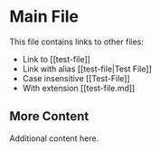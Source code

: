 # Main File

This file contains links to other files:

- Link to [[test-file]] 
- Link with alias [[test-file|Test File]]
- Case insensitive [[Test-File]]
- With extension [[test-file.md]]

## More Content

Additional content here.